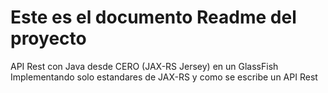# Este es el documento Readme del proyecto

API Rest con Java desde CERO (JAX-RS Jersey) en un GlassFish
Implementando solo estandares de JAX-RS y como se escribe un API Rest